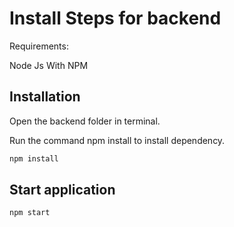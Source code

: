 # Install Steps for backend

Requirements:

Node Js With NPM

## Installation

Open the backend folder in terminal.

Run the command npm install to install dependency.

```bash
npm install
```

## Start application

```node
npm start
```
